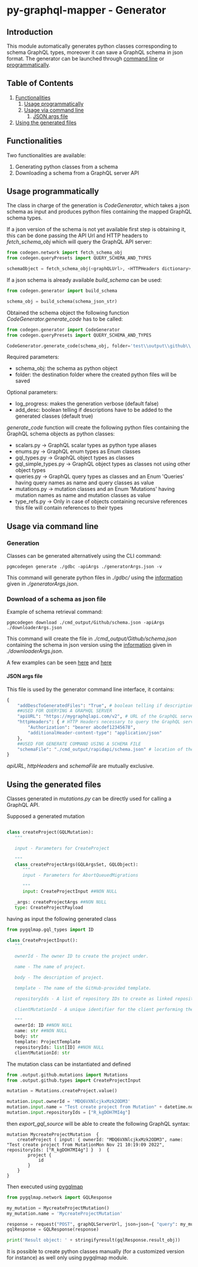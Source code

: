 # py-graphql-mapper - Generator

## Introduction

This module automatically generates python classes corresponding to schema GraphQL types, moreover it can save a GraphQL schema in json format.
The generator can be launched through [command line](#usage-via-command-line) or [programmatically](#usage-programmatically).


## Table of Contents

1. [Functionalities](#functionalities)
    1. [Usage programmatically](#usage-programmatically)
    2. [Usage via command line](#usage-via-command-line)
        1. [JSON args file](#json-args-file)
2. [Using the generated files](#using-the-generated-files)


## Functionalities

Two functionalities are available:

1) Generating python classes from a schema
2) Downloading a schema from a GraphQL server API


## Usage programmatically

The class in charge of the generation is _CodeGenerator_, which takes a json schema as input and produces python files containing the mapped GraphQL schema types.

If a json version of the schema is not yet available first step is obtaining it, this can be done passing the API Url and HTTP headers to _fetch_schema_obj_ which will query the GraphQL API server:

```python
from codegen.network import fetch_schema_obj
from codegen.queryPresets import QUERY_SCHEMA_AND_TYPES

schemaObject = fetch_schema_obj(<graphQLUrl>, <HTTPHeaders dictionary>, QUERY_SCHEMA_AND_TYPES)
```

If a json schema is already available _build_schema_ can be used:

```python
from codegen.generator import build_schema

schema_obj = build_schema(schema_json_str)
```

Obtained the schema object the following function _CodeGenerator.generate_code_ has to be called:

```python
from codegen.generator import CodeGenerator
from codegen.queryPresets import QUERY_SCHEMA_AND_TYPES

CodeGenerator.generate_code(schema_obj, folder='test\\output\\github\\', log_progress=False, add_desc=True)
```

Required parameters:

* schema_obj: the schema as python object
* folder: the destination folder where the created python files will be saved

Optional parameters:

* log_progress: makes the generation verbose (default false)
* add_desc: boolean telling if descriptions have to be added to the generated classes (default true)

_generate_code_ function will create the following python files containing the GraphQL schema objects as python classes:

* scalars.py -> GraphQL scalar types as python type aliases
* enums.py -> GraphQL enum types as Enum classes
* gql_types.py -> GraphQL object types as classes
* gql_simple_types.py -> GraphQL object types as classes not using other object types
* queries.py -> GraphQL query types as classes and an Enum 'Queries' having query names as name and query classes as value
* mutations.py -> mutation classes and an Enum 'Mutations' having mutation names as name and mutation classes as value
* type_refs.py -> Only in case of objects containing recursive references this file will contain references to their types


## Usage via command line

### Generation

Classes can be generated alternatively using the CLI command:

```
pgmcodegen generate ./gdbc -apiArgs ./generatorArgs.json -v
```

This command will generate python files in _./gdbc/_ using the [information](#json-args-file) given in _./generatorArgs.json_.


### Download of a schema as json file

Example of schema retrieval command:

```
pgmcodegen download ./cmd_output/Github/schema.json -apiArgs ./downloaderArgs.json
```

This command will create the file in _./cmd_output/Github/schema.json_ containing the schema in json version using the [information](#json-args-file) given in _./downloaderArgs.json_.


A few examples can be seen [here](#https://github.com/dapalex/py-graphql-mapper/blob/main/tests/gdbc_unittest.py#L9) and [here](#https://github.com/dapalex/py-graphql-mapper/blob/main/tests/gh_unittest.py#L13)


#### JSON args file

This file is used by the generator command line interface, it contains:

```python
{
    "addDescToGeneratedFiles": "True", # boolean telling if descriptions have to be added to the generated classes (strongly advised to be True)
    ##USED FOR QUERYING A GRAPHQL SERVER
    "apiURL": "https://mygraphqlapi.com/v2", # URL of the GraphQL server to query
    "httpHeaders": { # HTTP Headers necessary to query the GraphQL server
        "Authorization": "bearer abcdef12345678",
        "additionalHeader-content-type": "application/json"
    },
    ##USED FOR GENERATE COMMAND USING A SCHEMA FILE
    "schemaFile": "./cmd_output/rapidapi/schema.json" # location of the json version of schema file
}
```

_apiURL_, _httpHeaders_ and  _schemaFile_ are mutually exclusive.

## Using the generated files

Classes generated in _mutations.py_ can be directly used for calling a GraphQL API.

Supposed a generated mutation

```python

class createProject(GQLMutation):
   """

   input - Parameters for CreateProject

   """
   class createProjectArgs(GQLArgsSet, GQLObject):
      """
      input - Parameters for AbortQueuedMigrations

      """
      input: CreateProjectInput ##NON NULL

   _args: createProjectArgs ##NON NULL
   type: CreateProjectPayload

```

having as input the following generated class

```python
from pygqlmap.gql_types import ID

class CreateProjectInput():
   """

   ownerId - The owner ID to create the project under.

   name - The name of project.

   body - The description of project.

   template - The name of the GitHub-provided template.

   repositoryIds - A list of repository IDs to create as linked repositories for the project

   clientMutationId - A unique identifier for the client performing the mutation.

   """
   ownerId: ID ##NON NULL
   name: str ##NON NULL
   body: str
   template: ProjectTemplate
   repositoryIds: list[ID] ##NON NULL
   clientMutationId: str

```

The mutation class can be instantiated and defined

```python
from .output.github.mutations import Mutations
from .output.github.types import CreateProjectInput

mutation = Mutations.createProject.value()

mutation.input.ownerId = 'MDQ6VXNlcjkxMzk2ODM3'
mutation.input.name = "Test create project from Mutation" + datetime.now().ctime()
mutation.input.repositoryIds = ["R_kgDOH7MI4g"]
```

then _export_gql_source_ will be able to create the following GraphQL syntax:

```
mutation MycreateProjectMutation  {
    createProject ( input: { ownerId: "MDQ6VXNlcjkxMzk2ODM3", name: "Test create project from MutationMon Nov 21 10:19:09 2022", repositoryIds: ["R_kgDOH7MI4g"] }  )  {
        project {
            id
        }
    }
}
```

Then executed using [pygqlmap](#https://github.com/dapalex/py-graphql-mapper/blob/main/pygqlmap/README.MD)

```python
from pygqlmap.network import GQLResponse

my_mutation = MycreateProjectMutation()
my_mutation.name = 'MycreateProjectMutation'

response = request("POST", graphQLServerUrl, json=json={ "query": my_mutation.export_gql_source }, headers=headers)
gqlResponse = GQLResponse(response)

print('Result object: ' + stringifyresult(gqlResponse.result_obj))
```

It is possible to create python classes manually (for a customized version for instance) as well only using pygqlmap module.